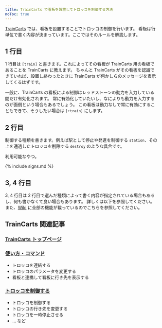 ```yaml
---
title: TrainCarts で看板を設置してトロッコを制御する方法
noToc: true
---
```


[TrainCarts](/plugins/traincarts) では、看板を設置することでトロッコの制御を行います。
看板は行単位で書く内容が決まっています。ここではそのルールを解説します。

## 1 行目
1 行目は `[train]` と書きます。これによってその看板が TrainCarts 用の看板であることを TrainCarts に教えます。
ちゃんと TrainCarts がその看板を認識できていれば、設置し終わったときに TrainCarts が何かしらのメッセージを表示してくるはずです。

一般に、TrainCarts の看板による制御はレッドストーンの動力を入力している間だけ有効化されます。
常に有効化していたいし、なによりも動力を入力するのが面倒という場合もあるでしょう。
この看板は動力なしで常に有効にすることもできて、そうしたい場合は `[+train]` にします。

## 2 行目
制御する種類を書きます。例えば駅として停止や発進を制御する `station`、その上を通過したトロッコを削除する `destroy` のような具合です。

利用可能なやつ。

{% include signs.md %}

## 3, 4 行目
3, 4 行目は 2 行目で選んだ種類によって書く内容が指定されている場合もあるし、何も書かなくて良い場合もあります。
詳しくは以下を参照してください。
また、[Wiki](https://minecraft.gamepedia.com/Custom_servers/Bukkit/TrainCarts/Signs#Types) に全部の機能が載っているのでこちらを参照してください。


## TrainCarts 関連記事

### [TrainCarts トップページ](/plugins/traincarts)

### [使い方・コマンド](/plugins/traincarts/howtouse)
* トロッコを連結する
* トロッコのパラメータを変更する
* 看板と連携して看板に行き先を表示する

### [トロッコを制御する](/plugins/traincarts/signs)
* トロッコを制御する
* トロッコの行き先を変更する
* トロッコを一時停止させる
* ... など
